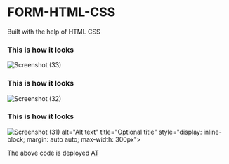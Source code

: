 # FORM-HTML-CSS
Built with the help of HTML CSS 
<h3>This is how it looks </h3>
<img
   src="https://iili.io/juVn7n.png" alt="Screenshot (33)" border="0"
  alt="Alt t"
  title="Optional title"
  style="display: inline-block; margin: auto auto; max-width: 300px">
  
  <h3>This is how it looks </h3>
<img
   src="https://iili.io/juVIIf.png" alt="Screenshot (32)" border="0"
  alt="Alt text"
  title="Optional title"
  style="display: inline-block; margin: auto auto; max-width: 300px">
  <h3>This is how it looks </h3>
<img
   <img src="https://iili.io/juVTX4.png" alt="Screenshot (31)" border="0">
  alt="Alt text"
  title="Optional title"
  style="display: inline-block; margin: auto auto; max-width: 300px">
  
  
 The above code is deployed [AT](https://62b9e10ade91e50008f175b0--mellifluous-capybara-b3d0e8.netlify.app/)

